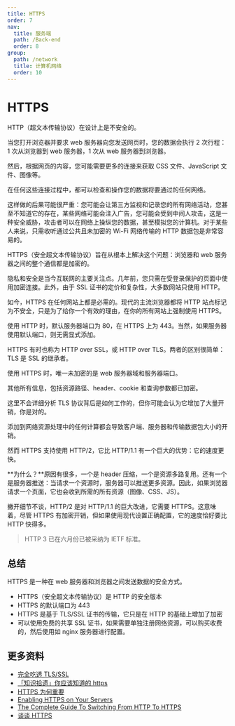 ```yaml
---
title: HTTPS
order: 7
nav:
  title: 服务端
  path: /Back-end
  order: 8
group:
  path: /network
  title: 计算机网络
  order: 10
---
```


# HTTPS

HTTP（超文本传输协议）在设计上是不安全的。

当您打开浏览器并要求 web 服务器向您发送网页时，您的数据会执行 2 次行程：1 次从浏览器到 web 服务器，1 次从 web 服务器到浏览器。

然后，根据网页的内容，您可能需要更多的连接来获取 CSS 文件、JavaScript 文件、图像等。

在任何这些连接过程中，都可以检查和操作您的数据将要通过的任何网络。

这样做的后果可能很严重：您可能会让第三方监视和记录您的所有网络活动，您甚至不知道它的存在，某些网络可能会注入广告，您可能会受到中间人攻击，这是一种安全威胁，攻击者可以在网络上操纵您的数据，甚至模拟您的计算机。对于某些人来说，只需收听通过公共且未加密的 Wi-Fi 网络传输的 HTTP 数据包是非常容易的。

HTTPS（安全超文本传输协议）旨在从根本上解决这个问题：浏览器和 web 服务器之间的整个通信都是加密的。

隐私和安全是当今互联网的主要关注点。几年前，您只需在受登录保护的页面中使用加密连接。此外，由于 SSL 证书的定价和复杂性，大多数网站只使用 HTTP。

如今，HTTPS 在任何网站上都是必需的。现代的主流浏览器都将 HTTP 站点标记为不安全，只是为了给你一个有效的理由，在你的所有网站上强制使用 HTTPS。

使用 HTTP 时，默认服务器端口为 80，在 HTTPS 上为 443。当然，如果服务器使用默认端口，则无需显式添加。

HTTPS 有时也称为 HTTP over SSL，或 HTTP over TLS。两者的区别很简单：TLS 是 SSL 的继承者。

使用 HTTPS 时，唯一未加密的是 web 服务器域和服务器端口。

其他所有信息，包括资源路径、header、cookie 和查询参数都已加密。

这里不会详细分析 TLS 协议背后是如何工作的，但你可能会认为它增加了大量开销，你是对的。

添加到网络资源处理中的任何计算都会导致客户端、服务器和传输数据包大小的开销。

然而 HTTPS 支持使用 HTTP/2，它比 HTTP/1.1 有一个巨大的优势：它的速度更快。

**为什么？**原因有很多，一个是 header 压缩，一个是资源多路复用。还有一个是服务器推送：当请求一个资源时，服务器可以推送更多资源。因此，如果浏览器请求一个页面，它也会收到所需的所有资源（图像、CSS、JS）。

撇开细节不谈，HTTP/2 是对 HTTP/1.1 的巨大改进，它需要 HTTPS。这意味着，尽管 HTTPS 有加密开销，但如果使用现代设置正确配置，它的速度恰好要比 HTTP 快得多。

> HTTP 3 已在六月份已被采纳为 IETF 标准。

## 总结

HTTPS 是一种在 web 服务器和浏览器之间发送数据的安全方式。

- HTTPS（安全超文本传输协议）是 HTTP 的安全版本
- HTTPS 的默认端口为 443
- HTTPS 是基于 TLS/SSL 证书的传输，它只是在 HTTP 的基础上增加了加密
- 可以使用免费的共享 SSL 证书，如果需要单独注册网络资源，可以购买收费的，然后使用如 nginx 服务器进行配置。

## 更多资料

- [完全吃透 TLS/SSL](https://juejin.cn/post/6844903624640823310)
- [「知识拾遗」你应该知道的 https](https://mp.weixin.qq.com/s/aMYp6Y5n26r9vdQIom4g0w)
- [HTTPS 为何重要](https://developers.google.com/web/fundamentals/security/encrypt-in-transit/why-https)
- [Enabling HTTPS on Your Servers](https://developers.google.com/web/fundamentals/security/encrypt-in-transit/enable-https)
- [The Complete Guide To Switching From HTTP To HTTPS](https://www.smashingmagazine.com/2017/06/guide-switching-http-https/)
- [谈谈 HTTPS](https://juejin.cn/post/6844903504046211079)
